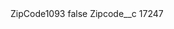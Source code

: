 <?xml version="1.0" encoding="UTF-8"?>
<CustomMetadata xmlns="http://soap.sforce.com/2006/04/metadata" xmlns:xsi="http://www.w3.org/2001/XMLSchema-instance" xmlns:xsd="http://www.w3.org/2001/XMLSchema">
    <label>ZipCode1093</label>
    <protected>false</protected>
    <values>
        <field>Zipcode__c</field>
        <value xsi:type="xsd:string">17247</value>
    </values>
</CustomMetadata>
